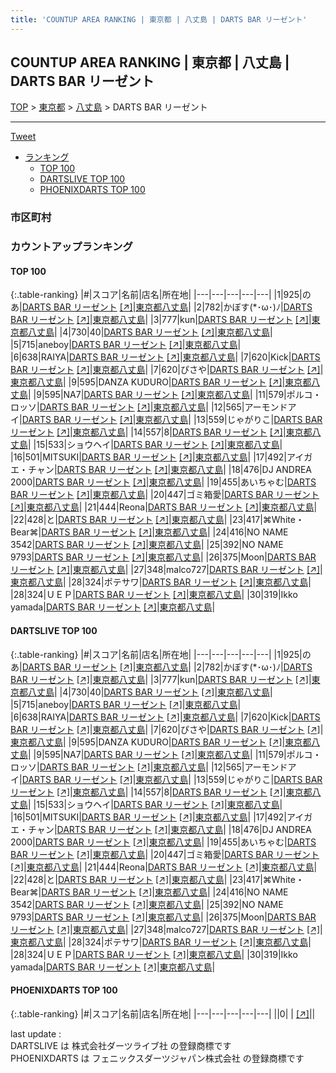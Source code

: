 ```yaml
---
title: 'COUNTUP AREA RANKING | 東京都 | 八丈島 | DARTS BAR リーゼント'
---
```

## COUNTUP AREA RANKING | 東京都 | 八丈島 | DARTS BAR リーゼント

[TOP](/darts/rank/) > [東京都](/darts/rank/東京都/) > [八丈島](/darts/rank/東京都/八丈島/) > DARTS BAR リーゼント

___

<a href="https://twitter.com/share?ref_src=twsrc%5Etfw" data-text="COUNTUP AREA RANKING | 東京都八丈島DARTS BAR リーゼント" class="twitter-share-button" data-hashtags="DARTSLIVE,PHOENIXDARTS,darts,ダーツ" data-show-count="false">Tweet</a>

* [ランキング](#カウントアップランキング)
    * [TOP 100](#top-100)
    * [DARTSLIVE TOP 100](#dartslive-top-100)
    * [PHOENIXDARTS TOP 100](#phoenixdarts-top-100)

### 市区町村

<ul>

</ul>

### カウントアップランキング

#### TOP 100



{:.table-ranking}
|#|スコア|名前|店名|所在地|
|---|---|---|---|---|
|1|925|<span class="rank-name-dl">のあ</span>|<a href="/darts/rank/shops/acd9788ddd858cfb0d9b047a20a7ba1e.html">DARTS BAR リーゼント</a> <a href="https://search.dartslive.com/jp/shop/acd9788ddd858cfb0d9b047a20a7ba1e">[↗]</a>|<a href="/darts/rank/東京都/八丈島">東京都八丈島</a>|
|2|782|<span class="rank-name-dl">かぼす(*･ω･)ﾉ</span>|<a href="/darts/rank/shops/acd9788ddd858cfb0d9b047a20a7ba1e.html">DARTS BAR リーゼント</a> <a href="https://search.dartslive.com/jp/shop/acd9788ddd858cfb0d9b047a20a7ba1e">[↗]</a>|<a href="/darts/rank/東京都/八丈島">東京都八丈島</a>|
|3|777|<span class="rank-name-dl">kun</span>|<a href="/darts/rank/shops/acd9788ddd858cfb0d9b047a20a7ba1e.html">DARTS BAR リーゼント</a> <a href="https://search.dartslive.com/jp/shop/acd9788ddd858cfb0d9b047a20a7ba1e">[↗]</a>|<a href="/darts/rank/東京都/八丈島">東京都八丈島</a>|
|4|730|<span class="rank-name-dl">40</span>|<a href="/darts/rank/shops/acd9788ddd858cfb0d9b047a20a7ba1e.html">DARTS BAR リーゼント</a> <a href="https://search.dartslive.com/jp/shop/acd9788ddd858cfb0d9b047a20a7ba1e">[↗]</a>|<a href="/darts/rank/東京都/八丈島">東京都八丈島</a>|
|5|715|<span class="rank-name-dl">aneboy</span>|<a href="/darts/rank/shops/acd9788ddd858cfb0d9b047a20a7ba1e.html">DARTS BAR リーゼント</a> <a href="https://search.dartslive.com/jp/shop/acd9788ddd858cfb0d9b047a20a7ba1e">[↗]</a>|<a href="/darts/rank/東京都/八丈島">東京都八丈島</a>|
|6|638|<span class="rank-name-dl">RAIYA</span>|<a href="/darts/rank/shops/acd9788ddd858cfb0d9b047a20a7ba1e.html">DARTS BAR リーゼント</a> <a href="https://search.dartslive.com/jp/shop/acd9788ddd858cfb0d9b047a20a7ba1e">[↗]</a>|<a href="/darts/rank/東京都/八丈島">東京都八丈島</a>|
|7|620|<span class="rank-name-dl">Kick</span>|<a href="/darts/rank/shops/acd9788ddd858cfb0d9b047a20a7ba1e.html">DARTS BAR リーゼント</a> <a href="https://search.dartslive.com/jp/shop/acd9788ddd858cfb0d9b047a20a7ba1e">[↗]</a>|<a href="/darts/rank/東京都/八丈島">東京都八丈島</a>|
|7|620|<span class="rank-name-dl">ぴさや</span>|<a href="/darts/rank/shops/acd9788ddd858cfb0d9b047a20a7ba1e.html">DARTS BAR リーゼント</a> <a href="https://search.dartslive.com/jp/shop/acd9788ddd858cfb0d9b047a20a7ba1e">[↗]</a>|<a href="/darts/rank/東京都/八丈島">東京都八丈島</a>|
|9|595|<span class="rank-name-dl">DANZA KUDURO</span>|<a href="/darts/rank/shops/acd9788ddd858cfb0d9b047a20a7ba1e.html">DARTS BAR リーゼント</a> <a href="https://search.dartslive.com/jp/shop/acd9788ddd858cfb0d9b047a20a7ba1e">[↗]</a>|<a href="/darts/rank/東京都/八丈島">東京都八丈島</a>|
|9|595|<span class="rank-name-dl">NA7</span>|<a href="/darts/rank/shops/acd9788ddd858cfb0d9b047a20a7ba1e.html">DARTS BAR リーゼント</a> <a href="https://search.dartslive.com/jp/shop/acd9788ddd858cfb0d9b047a20a7ba1e">[↗]</a>|<a href="/darts/rank/東京都/八丈島">東京都八丈島</a>|
|11|579|<span class="rank-name-dl">ポルコ・ロッソ</span>|<a href="/darts/rank/shops/acd9788ddd858cfb0d9b047a20a7ba1e.html">DARTS BAR リーゼント</a> <a href="https://search.dartslive.com/jp/shop/acd9788ddd858cfb0d9b047a20a7ba1e">[↗]</a>|<a href="/darts/rank/東京都/八丈島">東京都八丈島</a>|
|12|565|<span class="rank-name-dl">アーモンドアイ</span>|<a href="/darts/rank/shops/acd9788ddd858cfb0d9b047a20a7ba1e.html">DARTS BAR リーゼント</a> <a href="https://search.dartslive.com/jp/shop/acd9788ddd858cfb0d9b047a20a7ba1e">[↗]</a>|<a href="/darts/rank/東京都/八丈島">東京都八丈島</a>|
|13|559|<span class="rank-name-dl">じゃがりこ</span>|<a href="/darts/rank/shops/acd9788ddd858cfb0d9b047a20a7ba1e.html">DARTS BAR リーゼント</a> <a href="https://search.dartslive.com/jp/shop/acd9788ddd858cfb0d9b047a20a7ba1e">[↗]</a>|<a href="/darts/rank/東京都/八丈島">東京都八丈島</a>|
|14|557|<span class="rank-name-dl">8</span>|<a href="/darts/rank/shops/acd9788ddd858cfb0d9b047a20a7ba1e.html">DARTS BAR リーゼント</a> <a href="https://search.dartslive.com/jp/shop/acd9788ddd858cfb0d9b047a20a7ba1e">[↗]</a>|<a href="/darts/rank/東京都/八丈島">東京都八丈島</a>|
|15|533|<span class="rank-name-dl">ショウヘイ</span>|<a href="/darts/rank/shops/acd9788ddd858cfb0d9b047a20a7ba1e.html">DARTS BAR リーゼント</a> <a href="https://search.dartslive.com/jp/shop/acd9788ddd858cfb0d9b047a20a7ba1e">[↗]</a>|<a href="/darts/rank/東京都/八丈島">東京都八丈島</a>|
|16|501|<span class="rank-name-dl">MITSUKI</span>|<a href="/darts/rank/shops/acd9788ddd858cfb0d9b047a20a7ba1e.html">DARTS BAR リーゼント</a> <a href="https://search.dartslive.com/jp/shop/acd9788ddd858cfb0d9b047a20a7ba1e">[↗]</a>|<a href="/darts/rank/東京都/八丈島">東京都八丈島</a>|
|17|492|<span class="rank-name-dl">アイガエ・チャン</span>|<a href="/darts/rank/shops/acd9788ddd858cfb0d9b047a20a7ba1e.html">DARTS BAR リーゼント</a> <a href="https://search.dartslive.com/jp/shop/acd9788ddd858cfb0d9b047a20a7ba1e">[↗]</a>|<a href="/darts/rank/東京都/八丈島">東京都八丈島</a>|
|18|476|<span class="rank-name-dl">DJ ANDREA 2000</span>|<a href="/darts/rank/shops/acd9788ddd858cfb0d9b047a20a7ba1e.html">DARTS BAR リーゼント</a> <a href="https://search.dartslive.com/jp/shop/acd9788ddd858cfb0d9b047a20a7ba1e">[↗]</a>|<a href="/darts/rank/東京都/八丈島">東京都八丈島</a>|
|19|455|<span class="rank-name-dl">あいちゃむ</span>|<a href="/darts/rank/shops/acd9788ddd858cfb0d9b047a20a7ba1e.html">DARTS BAR リーゼント</a> <a href="https://search.dartslive.com/jp/shop/acd9788ddd858cfb0d9b047a20a7ba1e">[↗]</a>|<a href="/darts/rank/東京都/八丈島">東京都八丈島</a>|
|20|447|<span class="rank-name-dl">ゴミ箱愛</span>|<a href="/darts/rank/shops/acd9788ddd858cfb0d9b047a20a7ba1e.html">DARTS BAR リーゼント</a> <a href="https://search.dartslive.com/jp/shop/acd9788ddd858cfb0d9b047a20a7ba1e">[↗]</a>|<a href="/darts/rank/東京都/八丈島">東京都八丈島</a>|
|21|444|<span class="rank-name-dl">Reona</span>|<a href="/darts/rank/shops/acd9788ddd858cfb0d9b047a20a7ba1e.html">DARTS BAR リーゼント</a> <a href="https://search.dartslive.com/jp/shop/acd9788ddd858cfb0d9b047a20a7ba1e">[↗]</a>|<a href="/darts/rank/東京都/八丈島">東京都八丈島</a>|
|22|428|<span class="rank-name-dl">と</span>|<a href="/darts/rank/shops/acd9788ddd858cfb0d9b047a20a7ba1e.html">DARTS BAR リーゼント</a> <a href="https://search.dartslive.com/jp/shop/acd9788ddd858cfb0d9b047a20a7ba1e">[↗]</a>|<a href="/darts/rank/東京都/八丈島">東京都八丈島</a>|
|23|417|<span class="rank-name-dl">⌘White・Bear⌘</span>|<a href="/darts/rank/shops/acd9788ddd858cfb0d9b047a20a7ba1e.html">DARTS BAR リーゼント</a> <a href="https://search.dartslive.com/jp/shop/acd9788ddd858cfb0d9b047a20a7ba1e">[↗]</a>|<a href="/darts/rank/東京都/八丈島">東京都八丈島</a>|
|24|416|<span class="rank-name-dl">NO NAME 3542</span>|<a href="/darts/rank/shops/acd9788ddd858cfb0d9b047a20a7ba1e.html">DARTS BAR リーゼント</a> <a href="https://search.dartslive.com/jp/shop/acd9788ddd858cfb0d9b047a20a7ba1e">[↗]</a>|<a href="/darts/rank/東京都/八丈島">東京都八丈島</a>|
|25|392|<span class="rank-name-dl">NO NAME 9793</span>|<a href="/darts/rank/shops/acd9788ddd858cfb0d9b047a20a7ba1e.html">DARTS BAR リーゼント</a> <a href="https://search.dartslive.com/jp/shop/acd9788ddd858cfb0d9b047a20a7ba1e">[↗]</a>|<a href="/darts/rank/東京都/八丈島">東京都八丈島</a>|
|26|375|<span class="rank-name-dl">Moon</span>|<a href="/darts/rank/shops/acd9788ddd858cfb0d9b047a20a7ba1e.html">DARTS BAR リーゼント</a> <a href="https://search.dartslive.com/jp/shop/acd9788ddd858cfb0d9b047a20a7ba1e">[↗]</a>|<a href="/darts/rank/東京都/八丈島">東京都八丈島</a>|
|27|348|<span class="rank-name-dl">malco727</span>|<a href="/darts/rank/shops/acd9788ddd858cfb0d9b047a20a7ba1e.html">DARTS BAR リーゼント</a> <a href="https://search.dartslive.com/jp/shop/acd9788ddd858cfb0d9b047a20a7ba1e">[↗]</a>|<a href="/darts/rank/東京都/八丈島">東京都八丈島</a>|
|28|324|<span class="rank-name-dl">ポテサワ</span>|<a href="/darts/rank/shops/acd9788ddd858cfb0d9b047a20a7ba1e.html">DARTS BAR リーゼント</a> <a href="https://search.dartslive.com/jp/shop/acd9788ddd858cfb0d9b047a20a7ba1e">[↗]</a>|<a href="/darts/rank/東京都/八丈島">東京都八丈島</a>|
|28|324|<span class="rank-name-dl">ＵＥＰ</span>|<a href="/darts/rank/shops/acd9788ddd858cfb0d9b047a20a7ba1e.html">DARTS BAR リーゼント</a> <a href="https://search.dartslive.com/jp/shop/acd9788ddd858cfb0d9b047a20a7ba1e">[↗]</a>|<a href="/darts/rank/東京都/八丈島">東京都八丈島</a>|
|30|319|<span class="rank-name-dl">Ikko yamada</span>|<a href="/darts/rank/shops/acd9788ddd858cfb0d9b047a20a7ba1e.html">DARTS BAR リーゼント</a> <a href="https://search.dartslive.com/jp/shop/acd9788ddd858cfb0d9b047a20a7ba1e">[↗]</a>|<a href="/darts/rank/東京都/八丈島">東京都八丈島</a>|


#### DARTSLIVE TOP 100



{:.table-ranking}
|#|スコア|名前|店名|所在地|
|---|---|---|---|---|
|1|925|<span class="rank-name-dl">のあ</span>|<a href="/darts/rank/shops/acd9788ddd858cfb0d9b047a20a7ba1e.html">DARTS BAR リーゼント</a> <a href="https://search.dartslive.com/jp/shop/acd9788ddd858cfb0d9b047a20a7ba1e">[↗]</a>|<a href="/darts/rank/東京都/八丈島">東京都八丈島</a>|
|2|782|<span class="rank-name-dl">かぼす(*･ω･)ﾉ</span>|<a href="/darts/rank/shops/acd9788ddd858cfb0d9b047a20a7ba1e.html">DARTS BAR リーゼント</a> <a href="https://search.dartslive.com/jp/shop/acd9788ddd858cfb0d9b047a20a7ba1e">[↗]</a>|<a href="/darts/rank/東京都/八丈島">東京都八丈島</a>|
|3|777|<span class="rank-name-dl">kun</span>|<a href="/darts/rank/shops/acd9788ddd858cfb0d9b047a20a7ba1e.html">DARTS BAR リーゼント</a> <a href="https://search.dartslive.com/jp/shop/acd9788ddd858cfb0d9b047a20a7ba1e">[↗]</a>|<a href="/darts/rank/東京都/八丈島">東京都八丈島</a>|
|4|730|<span class="rank-name-dl">40</span>|<a href="/darts/rank/shops/acd9788ddd858cfb0d9b047a20a7ba1e.html">DARTS BAR リーゼント</a> <a href="https://search.dartslive.com/jp/shop/acd9788ddd858cfb0d9b047a20a7ba1e">[↗]</a>|<a href="/darts/rank/東京都/八丈島">東京都八丈島</a>|
|5|715|<span class="rank-name-dl">aneboy</span>|<a href="/darts/rank/shops/acd9788ddd858cfb0d9b047a20a7ba1e.html">DARTS BAR リーゼント</a> <a href="https://search.dartslive.com/jp/shop/acd9788ddd858cfb0d9b047a20a7ba1e">[↗]</a>|<a href="/darts/rank/東京都/八丈島">東京都八丈島</a>|
|6|638|<span class="rank-name-dl">RAIYA</span>|<a href="/darts/rank/shops/acd9788ddd858cfb0d9b047a20a7ba1e.html">DARTS BAR リーゼント</a> <a href="https://search.dartslive.com/jp/shop/acd9788ddd858cfb0d9b047a20a7ba1e">[↗]</a>|<a href="/darts/rank/東京都/八丈島">東京都八丈島</a>|
|7|620|<span class="rank-name-dl">Kick</span>|<a href="/darts/rank/shops/acd9788ddd858cfb0d9b047a20a7ba1e.html">DARTS BAR リーゼント</a> <a href="https://search.dartslive.com/jp/shop/acd9788ddd858cfb0d9b047a20a7ba1e">[↗]</a>|<a href="/darts/rank/東京都/八丈島">東京都八丈島</a>|
|7|620|<span class="rank-name-dl">ぴさや</span>|<a href="/darts/rank/shops/acd9788ddd858cfb0d9b047a20a7ba1e.html">DARTS BAR リーゼント</a> <a href="https://search.dartslive.com/jp/shop/acd9788ddd858cfb0d9b047a20a7ba1e">[↗]</a>|<a href="/darts/rank/東京都/八丈島">東京都八丈島</a>|
|9|595|<span class="rank-name-dl">DANZA KUDURO</span>|<a href="/darts/rank/shops/acd9788ddd858cfb0d9b047a20a7ba1e.html">DARTS BAR リーゼント</a> <a href="https://search.dartslive.com/jp/shop/acd9788ddd858cfb0d9b047a20a7ba1e">[↗]</a>|<a href="/darts/rank/東京都/八丈島">東京都八丈島</a>|
|9|595|<span class="rank-name-dl">NA7</span>|<a href="/darts/rank/shops/acd9788ddd858cfb0d9b047a20a7ba1e.html">DARTS BAR リーゼント</a> <a href="https://search.dartslive.com/jp/shop/acd9788ddd858cfb0d9b047a20a7ba1e">[↗]</a>|<a href="/darts/rank/東京都/八丈島">東京都八丈島</a>|
|11|579|<span class="rank-name-dl">ポルコ・ロッソ</span>|<a href="/darts/rank/shops/acd9788ddd858cfb0d9b047a20a7ba1e.html">DARTS BAR リーゼント</a> <a href="https://search.dartslive.com/jp/shop/acd9788ddd858cfb0d9b047a20a7ba1e">[↗]</a>|<a href="/darts/rank/東京都/八丈島">東京都八丈島</a>|
|12|565|<span class="rank-name-dl">アーモンドアイ</span>|<a href="/darts/rank/shops/acd9788ddd858cfb0d9b047a20a7ba1e.html">DARTS BAR リーゼント</a> <a href="https://search.dartslive.com/jp/shop/acd9788ddd858cfb0d9b047a20a7ba1e">[↗]</a>|<a href="/darts/rank/東京都/八丈島">東京都八丈島</a>|
|13|559|<span class="rank-name-dl">じゃがりこ</span>|<a href="/darts/rank/shops/acd9788ddd858cfb0d9b047a20a7ba1e.html">DARTS BAR リーゼント</a> <a href="https://search.dartslive.com/jp/shop/acd9788ddd858cfb0d9b047a20a7ba1e">[↗]</a>|<a href="/darts/rank/東京都/八丈島">東京都八丈島</a>|
|14|557|<span class="rank-name-dl">8</span>|<a href="/darts/rank/shops/acd9788ddd858cfb0d9b047a20a7ba1e.html">DARTS BAR リーゼント</a> <a href="https://search.dartslive.com/jp/shop/acd9788ddd858cfb0d9b047a20a7ba1e">[↗]</a>|<a href="/darts/rank/東京都/八丈島">東京都八丈島</a>|
|15|533|<span class="rank-name-dl">ショウヘイ</span>|<a href="/darts/rank/shops/acd9788ddd858cfb0d9b047a20a7ba1e.html">DARTS BAR リーゼント</a> <a href="https://search.dartslive.com/jp/shop/acd9788ddd858cfb0d9b047a20a7ba1e">[↗]</a>|<a href="/darts/rank/東京都/八丈島">東京都八丈島</a>|
|16|501|<span class="rank-name-dl">MITSUKI</span>|<a href="/darts/rank/shops/acd9788ddd858cfb0d9b047a20a7ba1e.html">DARTS BAR リーゼント</a> <a href="https://search.dartslive.com/jp/shop/acd9788ddd858cfb0d9b047a20a7ba1e">[↗]</a>|<a href="/darts/rank/東京都/八丈島">東京都八丈島</a>|
|17|492|<span class="rank-name-dl">アイガエ・チャン</span>|<a href="/darts/rank/shops/acd9788ddd858cfb0d9b047a20a7ba1e.html">DARTS BAR リーゼント</a> <a href="https://search.dartslive.com/jp/shop/acd9788ddd858cfb0d9b047a20a7ba1e">[↗]</a>|<a href="/darts/rank/東京都/八丈島">東京都八丈島</a>|
|18|476|<span class="rank-name-dl">DJ ANDREA 2000</span>|<a href="/darts/rank/shops/acd9788ddd858cfb0d9b047a20a7ba1e.html">DARTS BAR リーゼント</a> <a href="https://search.dartslive.com/jp/shop/acd9788ddd858cfb0d9b047a20a7ba1e">[↗]</a>|<a href="/darts/rank/東京都/八丈島">東京都八丈島</a>|
|19|455|<span class="rank-name-dl">あいちゃむ</span>|<a href="/darts/rank/shops/acd9788ddd858cfb0d9b047a20a7ba1e.html">DARTS BAR リーゼント</a> <a href="https://search.dartslive.com/jp/shop/acd9788ddd858cfb0d9b047a20a7ba1e">[↗]</a>|<a href="/darts/rank/東京都/八丈島">東京都八丈島</a>|
|20|447|<span class="rank-name-dl">ゴミ箱愛</span>|<a href="/darts/rank/shops/acd9788ddd858cfb0d9b047a20a7ba1e.html">DARTS BAR リーゼント</a> <a href="https://search.dartslive.com/jp/shop/acd9788ddd858cfb0d9b047a20a7ba1e">[↗]</a>|<a href="/darts/rank/東京都/八丈島">東京都八丈島</a>|
|21|444|<span class="rank-name-dl">Reona</span>|<a href="/darts/rank/shops/acd9788ddd858cfb0d9b047a20a7ba1e.html">DARTS BAR リーゼント</a> <a href="https://search.dartslive.com/jp/shop/acd9788ddd858cfb0d9b047a20a7ba1e">[↗]</a>|<a href="/darts/rank/東京都/八丈島">東京都八丈島</a>|
|22|428|<span class="rank-name-dl">と</span>|<a href="/darts/rank/shops/acd9788ddd858cfb0d9b047a20a7ba1e.html">DARTS BAR リーゼント</a> <a href="https://search.dartslive.com/jp/shop/acd9788ddd858cfb0d9b047a20a7ba1e">[↗]</a>|<a href="/darts/rank/東京都/八丈島">東京都八丈島</a>|
|23|417|<span class="rank-name-dl">⌘White・Bear⌘</span>|<a href="/darts/rank/shops/acd9788ddd858cfb0d9b047a20a7ba1e.html">DARTS BAR リーゼント</a> <a href="https://search.dartslive.com/jp/shop/acd9788ddd858cfb0d9b047a20a7ba1e">[↗]</a>|<a href="/darts/rank/東京都/八丈島">東京都八丈島</a>|
|24|416|<span class="rank-name-dl">NO NAME 3542</span>|<a href="/darts/rank/shops/acd9788ddd858cfb0d9b047a20a7ba1e.html">DARTS BAR リーゼント</a> <a href="https://search.dartslive.com/jp/shop/acd9788ddd858cfb0d9b047a20a7ba1e">[↗]</a>|<a href="/darts/rank/東京都/八丈島">東京都八丈島</a>|
|25|392|<span class="rank-name-dl">NO NAME 9793</span>|<a href="/darts/rank/shops/acd9788ddd858cfb0d9b047a20a7ba1e.html">DARTS BAR リーゼント</a> <a href="https://search.dartslive.com/jp/shop/acd9788ddd858cfb0d9b047a20a7ba1e">[↗]</a>|<a href="/darts/rank/東京都/八丈島">東京都八丈島</a>|
|26|375|<span class="rank-name-dl">Moon</span>|<a href="/darts/rank/shops/acd9788ddd858cfb0d9b047a20a7ba1e.html">DARTS BAR リーゼント</a> <a href="https://search.dartslive.com/jp/shop/acd9788ddd858cfb0d9b047a20a7ba1e">[↗]</a>|<a href="/darts/rank/東京都/八丈島">東京都八丈島</a>|
|27|348|<span class="rank-name-dl">malco727</span>|<a href="/darts/rank/shops/acd9788ddd858cfb0d9b047a20a7ba1e.html">DARTS BAR リーゼント</a> <a href="https://search.dartslive.com/jp/shop/acd9788ddd858cfb0d9b047a20a7ba1e">[↗]</a>|<a href="/darts/rank/東京都/八丈島">東京都八丈島</a>|
|28|324|<span class="rank-name-dl">ポテサワ</span>|<a href="/darts/rank/shops/acd9788ddd858cfb0d9b047a20a7ba1e.html">DARTS BAR リーゼント</a> <a href="https://search.dartslive.com/jp/shop/acd9788ddd858cfb0d9b047a20a7ba1e">[↗]</a>|<a href="/darts/rank/東京都/八丈島">東京都八丈島</a>|
|28|324|<span class="rank-name-dl">ＵＥＰ</span>|<a href="/darts/rank/shops/acd9788ddd858cfb0d9b047a20a7ba1e.html">DARTS BAR リーゼント</a> <a href="https://search.dartslive.com/jp/shop/acd9788ddd858cfb0d9b047a20a7ba1e">[↗]</a>|<a href="/darts/rank/東京都/八丈島">東京都八丈島</a>|
|30|319|<span class="rank-name-dl">Ikko yamada</span>|<a href="/darts/rank/shops/acd9788ddd858cfb0d9b047a20a7ba1e.html">DARTS BAR リーゼント</a> <a href="https://search.dartslive.com/jp/shop/acd9788ddd858cfb0d9b047a20a7ba1e">[↗]</a>|<a href="/darts/rank/東京都/八丈島">東京都八丈島</a>|


#### PHOENIXDARTS TOP 100



{:.table-ranking}
|#|スコア|名前|店名|所在地|
|---|---|---|---|---|
||0|<span class="rank-name-dl"> </span>|<a href="/darts/rank/shops/.html"></a> <a href="">[↗]</a>|<a href="/darts/rank//"></a>|


<div class="footer border-top border-gray-light mt-5 pt-3 text-right text-gray">
    last update : <span style="font-weight: italic" id="foot_last_modified"></span><br />
    DARTSLIVE は 株式会社ダーツライブ社 の登録商標です<br />
    PHOENIXDARTS は フェニックスダーツジャパン株式会社 の登録商標です<br />
</div>

<script src="https://cdnjs.cloudflare.com/ajax/libs/jquery.tablesorter/2.31.3/js/jquery.tablesorter.min.js" integrity="sha512-qzgd5cYSZcosqpzpn7zF2ZId8f/8CHmFKZ8j7mU4OUXTNRd5g+ZHBPsgKEwoqxCtdQvExE5LprwwPAgoicguNg==" crossorigin="anonymous" referrerpolicy="no-referrer"></script>
<link rel="stylesheet" href="https://cdnjs.cloudflare.com/ajax/libs/jquery.tablesorter/2.31.3/css/theme.default.min.css" integrity="sha512-wghhOJkjQX0Lh3NSWvNKeZ0ZpNn+SPVXX1Qyc9OCaogADktxrBiBdKGDoqVUOyhStvMBmJQ8ZdMHiR3wuEq8+w==" crossorigin="anonymous" referrerpolicy="no-referrer" />
<script>
$(function() {
    $(".table-ranking").tablesorter({sortList:[[0, 0]]});
    $("#foot_last_modified").text(formatDate(new Date(document.lastModified), 'yyyy-MM-dd HH:mm:ss'));
});
</script>

<script async src="https://platform.twitter.com/widgets.js" charset="utf-8"></script>